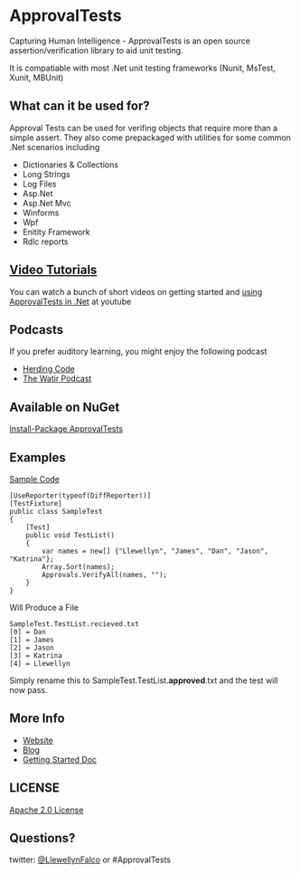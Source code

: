 ApprovalTests
====

Capturing Human Intelligence - ApprovalTests is an open source assertion/verification library to aid unit testing.

It is compatiable with most .Net unit testing frameworks (Nunit, MsTest, Xunit, MBUnit)

What can it be used for?
---

Approval Tests can be used for verifing objects that require more than a simple assert. They also come prepackaged with utilities for some common .Net scenarios including


- Dictionaries & Collections
- Long Strings
- Log Files
- Asp.Net
- Asp.Net Mvc
- Winforms
- Wpf
- Enitity Framework
- Rdlc reports


[Video Tutorials](http://www.youtube.com/playlist?list=PL0C32F89E8BBB5368)
---

You can watch a bunch of short videos on getting started and [using ApprovalTests in .Net](http://www.youtube.com/playlist?list=PL0C32F89E8BBB5368) at youtube

Podcasts
---
If you prefer auditory learning, you might enjoy the following podcast 

- [Herding Code](http://www.developerfusion.com/media/122649/herding-code-117-llewellyn-falcon-on-approval-tests/)
- [The Watir Podcast](http://watirpodcast.com/podcast-53/)


Available on NuGet
---
[Install-Package ApprovalTests](http://nuget.org/packages/ApprovalTests)


Examples
---
[Sample Code](https://github.com/approvals/ApprovalTests.Net/tree/master/ApprovalDemos/GettingStartedDemos)

   	[UseReporter(typeof(DiffReporter))]
	[TestFixture]
	public class SampleTest
	{
		[Test]
		public void TestList()
		{
			var names = new[] {"Llewellyn", "James", "Dan", "Jason", "Katrina"};
			Array.Sort(names);
			Approvals.VerifyAll(names, "");
		}
	}

Will Produce a File 

    SampleTest.TestList.recieved.txt
    [0] = Dan
    [1] = James
    [2] = Jason
    [3] = Katrina
    [4] = Llewellyn

Simply rename this to SampleTest.TestList.**approved**.txt and the test will now pass.


More Info
---

- [Website](http://approvaltests.sourceforge.net/)
- [Blog](http://blog.approvaltests.com/)
- [Getting Started Doc](https://github.com/approvals/ApprovalTests.Net/blob/master/build/Documentation/Approval%20Tests%20-%20Getting%20Started.pdf?raw=true)

	
## LICENSE
[Apache 2.0 License](https://github.com/SignalR/SignalR/blob/master/LICENSE.md)


Questions?
---

twitter: [@LlewellynFalco](https://twitter.com/#!/llewellynfalco) or #ApprovalTests